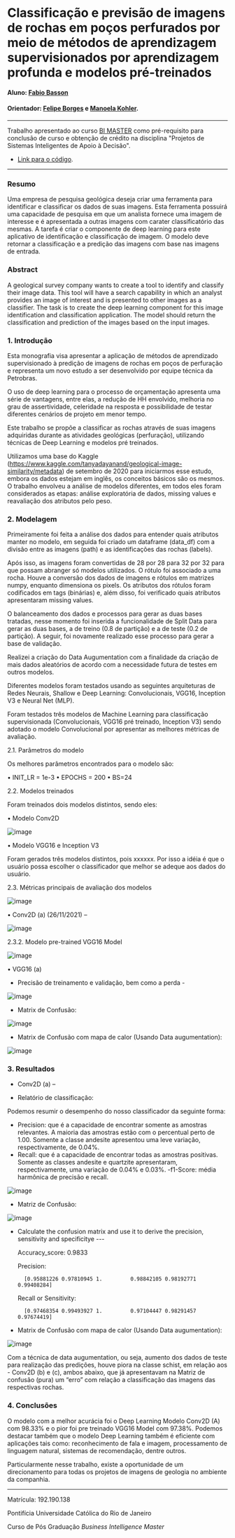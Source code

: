 <!-- antes de enviar a versão final, solicitamos que todos os comentários, colocados para orientação ao aluno, sejam removidos do arquivo -->
# Classificação e previsão de imagens de rochas em poços perfurados por meio de métodos de aprendizagem supervisionados por aprendizagem profunda e modelos pré-treinados

#### Aluno: [Fabio Basson](https://github.com/fabiobasson/Bi-Master/blob/mai)
#### Orientador: [Felipe Borges](https://github.com/FelipeBorgesC) e [Manoela Kohler](https://github.com/link_do_github).

---

Trabalho apresentado ao curso [BI MASTER](https://ica.puc-rio.ai/bi-master) como pré-requisito para conclusão de curso e obtenção de crédito na disciplina "Projetos de Sistemas Inteligentes de Apoio à Decisão".

<!-- para os links a seguir, caso os arquivos estejam no mesmo repositório que este README, não há necessidade de incluir o link completo: basta incluir o nome do arquivo, com extensão, que o GitHub completa o link corretamente -->
- [Link para o código](https://github.com/fabiobasson/Bi-Master). <!-- caso não aplicável, remover esta linha -->

---

### Resumo

<!-- trocar o texto abaixo pelo resumo do trabalho, em português -->

Uma empresa de pesquisa geológica deseja criar uma ferramenta para identificar e classificar os dados de suas imagens. Esta ferramenta possuirá uma capacidade de pesquisa em que um analista fornece uma imagem de interesse e é apresentada a outras imagens com carater classificatório das mesmas.
A tarefa é criar o componente de deep learning para este aplicativo de identificação e classificação de imagem. O modelo deve retornar a classificação e a predição das imagens com base nas imagens de entrada.


### Abstract <!-- Opcional! Caso não aplicável, remover esta seção -->

<!-- trocar o texto abaixo pelo resumo do trabalho, em inglês -->

A geological survey company wants to create a tool to identify and classify their image data. This tool will have a search capability in which an analyst provides an image of interest and is presented to other images as a classifier.
The task is to create the deep learning component for this image identification and classification application. The model should return the classification and prediction of the images based on the input images.


### 1. Introdução

Esta monografia visa apresentar a aplicação de métodos de aprendizado supervisionado à predição de imagens de rochas em poços de perfuração e representa um novo estudo a ser desenvolvido por equipe técnica da Petrobras. 

O uso de deep learning para o processo de orçamentação apresenta uma série de vantagens, entre elas, a redução de HH envolvido, melhoria no grau de assertividade, celeridade na resposta e possibilidade de testar diferentes cenários de projeto em menor tempo. 

Este trabalho se propõe a classificar as rochas através de suas imagens adquiridas durante as atividades geológicas (perfuração), utilizando técnicas de Deep Learning e modelos pré treinados. 

Utilizamos uma base do Kaggle (https://www.kaggle.com/tanyadayanand/geological-image-similarity/metadata) de setembro de 2020 para iniciarmos esse estudo, embora os dados estejam em inglês, os conceitos básicos são os mesmos. O trabalho envolveu a análise de modelos diferentes, em todos eles foram considerados as etapas: análise exploratória de dados, missing values e reavaliação dos atributos pelo peso.

### 2. Modelagem

Primeiramente foi feita a análise dos dados para entender quais atributos manter no modelo, em seguida foi criado um dataframe (data_df) com a divisão entre as imagens (path) e as identificações das rochas (labels).
    
Após isso, as imagens foram convertidas de 28 por 28 para 32 por 32 para que possam abranger só modelos utilizados. O rótulo foi associado a uma rocha. Houve a conversão dos dados de imagens e rótulos em matrizes numpy, enquanto dimensiona os pixels. Os atributos dos rótulos foram codificados em tags (binárias) e, além disso, foi verificado quais atributos apresentaram missing values.

O balanceamento dos dados e processos para gerar as duas bases tratadas, nesse momento foi inserida a funcionalidade de Split Data para gerar as duas bases, a de treino (0.8 de partição) e a de teste (0.2 de partição). A seguir, foi novamente realizado esse processo para gerar a base de validação.
    
Realizei a criação do Data Augumentation com a finalidade da criação de mais dados aleatórios de acordo com a necessidade futura de testes em outros modelos.

Diferentes modelos foram testados usando as seguintes arquiteturas de Redes Neurais, Shallow e Deep Learning: Convolucionais, VGG16, Inception V3 e Neural Net (MLP).

Foram testados três modelos de Machine Learning para classificação supervisionada (Convolucionais, VGG16 pré treinado, Inception V3) sendo adotado o modelo Convolucional por apresentar as melhores métricas de avaliação.

2.1. Parâmetros do modelo

Os melhores parâmetros encontrados para o modelo são:

•	INIT_LR = 1e-3
•	EPOCHS = 200
•	BS=24

2.2. Modelos treinados

Foram treinados dois modelos distintos, sendo eles:

•	Modelo Conv2D 

![image](https://github.com/fabiobasson/Bi-Master/blob/main/img/modelo%20conv2d.png)

•	Modelo VGG16 e Inception V3

Foram gerados três modelos distintos, pois xxxxxx. Por isso a idéia é que o usuário possa escolher o classificador que melhor se adeque aos dados do usuário.

2.3. Métricas principais de avaliação dos modelos

![image](https://github.com/fabiobasson/Bi-Master/blob/main/img/metrica%20principal.png)

•	Conv2D (a) (26/11/2021) – 

![image](https://github.com/fabiobasson/Bi-Master/blob/main/img/conv2d%201.png)

2.3.2. Modelo pre-trained VGG16 Model 

![image](https://github.com/fabiobasson/Bi-Master/blob/main/img/modelo%20pre%20treinado%20Vgg16.png)

•	VGG16 (a)

- Precisão de treinamento e validação, bem como a perda - 

![image](https://github.com/fabiobasson/Bi-Master/blob/main/img/vgg16%20a%201.png)

- Matrix de Confusão:

![image](https://github.com/fabiobasson/Bi-Master/blob/main/img/matrix%20confusao%20vgg16.png)
 
- Matrix de Confusão com mapa de calor (Usando Data augumentation):

![image](https://github.com/fabiobasson/Bi-Master/blob/main/img/mapa%20de%20calor%20vgg16.png)

### 3. Resultados

- Conv2D (a) – 

- Relatório de classificação:

Podemos resumir o desempenho do nosso classificador da seguinte forma: 
- Precision: que é a capacidade de encontrar somente as amostras relevantes. A maioria das amostras estão com o percentual perto de 1.00. Somente a classe andesite apresentou uma leve variação, respectivamente, de 0.04%.
- Recall: que é a capacidade de encontrar todas as amostras positivas. Somente as classes andesite e quartzite apresentaram, respectivamente, uma variação de 0.04% e 0.03%.
-f1-Score: média harmônica de precisão e recall.

![image](https://github.com/fabiobasson/Bi-Master/blob/main/img/result%20conv2a.png)

- Matriz de Confusão:

![image](https://user-images.githubusercontent.com/58257963/151560887-84d0f764-955f-4741-9648-5a03e284ec16.png)

- Calculate the confusion matrix and use it to derive the precision, sensitivity and specificitye --- 

    Accuracy_score: 0.9833

    Precision:

        [0.95881226 0.97810945 1.         0.98842105 0.98192771 0.99408284]

    Recall or Sensitivity:

        [0.97468354 0.99493927 1.         0.97104447 0.98291457 0.97674419]


- Matrix de Confusão com mapa de calor (Usando Data augumentation):

![image](https://github.com/fabiobasson/Bi-Master/blob/main/img/result%20mapa%20calor.png)

Com a técnica de data augumentation, ou seja, aumento dos dados de teste para realização das predições, houve piora na classe schist, em relação aos - Conv2D (b) e (c), ambos abaixo, que já apresentavam na Matriz de confusão (pura) um “erro” com relação a classificação das imagens das respectivas rochas. 

### 4. Conclusões

O modelo com a melhor acurácia foi o Deep Learning Modelo Conv2D (A) com 98.33% e o pior foi pre treinado VGG16 Model com 97.38%. Podemos destacar também que o modelo Deep Learning também é eficiente com aplicações tais como: reconhecimento de fala e imagem, processamento de linguagem natural, sistemas de recomendação, dentre outros.

Particularmente nesse trabalho, existe a oportunidade de um direcionamento para todas os projetos de imagens de geologia no ambiente da companhia.

---

Matrícula: 192.190.138

Pontifícia Universidade Católica do Rio de Janeiro

Curso de Pós Graduação *Business Intelligence Master*
